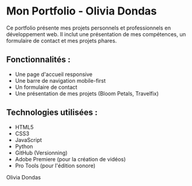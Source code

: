 # Mon Portfolio - Olivia Dondas

Ce portfolio présente mes projets personnels et professionnels en développement web. Il inclut une présentation de mes compétences, un formulaire de contact et mes projets phares.

## Fonctionnalités :
- Une page d'accueil responsive
- Une barre de navigation mobile-first
- Un formulaire de contact
- Une présentation de mes projets (Bloom Petals, Travelfix)

## Technologies utilisées :
- HTML5
- CSS3
- JavaScript
- Python
- GitHub (Versionning)
- Adobe Premiere (pour la création de vidéos)
- Pro Tools (pour l'édition sonore)



Olivia Dondas 

